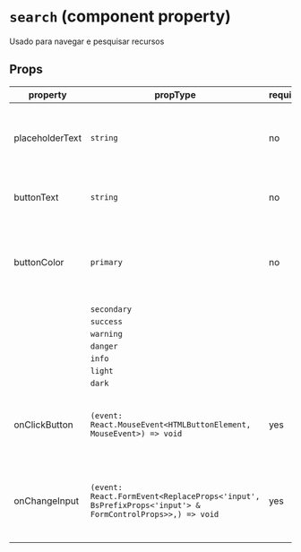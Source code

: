 # `search` (component property)

Usado para navegar e pesquisar recursos

## Props

| property    | propType   | required | default | description                                                   |
| ----------- | ---------- | -------- | ------- | ------------------------------------------------------------- |
| placeholderText | `string` | no | 'Search' | Definir o texto do espaço reservado para pesquisa
| buttonText | `string` | no | 'Search' | Definir o texto do botão de pesquisa
| buttonColor | `primary` | no | 'primary' | Definir a variante de cor do botão. O default ou padrão é primary|
|| `secondary`
|| `success`
|| `warning`
|| `danger`
|| `info`
|| `light`
|| `dark`
|onClickButton|`(event: React.MouseEvent<HTMLButtonElement, MouseEvent>) => void`|yes||Definir o que acontecer apos o clique do botão|
|onChangeInput|`(event: React.FormEvent<ReplaceProps<'input', BsPrefixProps<'input'> & FormControlProps>>,) => void`|yes||Definir o que acontecer quando a entrada de texto mudar |
